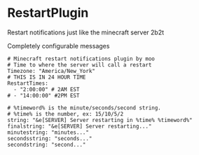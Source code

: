 # RestartPlugin

Restart notifications just like the minecraft server 2b2t

Completely configurable messages

```
# Minecraft restart notifications plugin by moo
# Time to where the server will call a restart
Timezone: "America/New_York"
# THIS IS IN 24 HOUR TIME
RestartTimes:
  - "2:00:00" # 2AM EST
# - "14:00:00" #2PM EST

# %timeword% is the minute/seconds/second string.
# %time% is the number, ex: 15/10/5/2
string: "&e[SERVER] Server restarting in %time% %timeword%"
finalstring: "&e[SERVER] Server restarting..."
minutestring: "minutes..."
secondsstring: "seconds..."
secondstring: "second..."
```